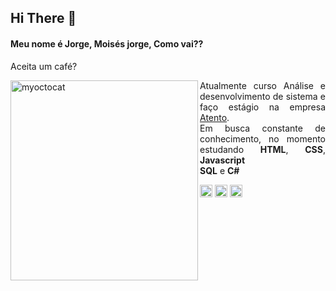 <!--**moisesjlima/moisesjlima** is a ✨ _special_ ✨ repository because its `README.md` (this file) appears on your GitHub profile. -->
## Hi There 👋

<h4 align="left">Meu nome é Jorge, Moisés jorge, Como vai??</h4>
<p>Aceita um café?</p>
<img src="https://user-images.githubusercontent.com/70588329/116762302-5cda7d00-a9f0-11eb-8d9f-101e4e6616d1.png" width="300px" height="320px" align="left" alt="myoctocat">
<p align="justify"> 
  Atualmente curso Análise e desenvolvimento de sistema e faço estágio na empresa <a href="https://atento.com/pb/">Atento</a>. <br>
  Em busca constante de conhecimento, no momento estudando <strong>HTML</strong>, <strong>CSS</strong>, <strong>Javascript</strong><br>
  <strong>SQL</strong> e <strong>C#</strong>
</p>

<p>
<a href="https://www.linkedin.com/in/mois%C3%A9s-jorge-costa-lima-01581a17b/" target="_blank"><img align="center" src="https://cdn.jsdelivr.net/npm/simple-icons@3.0.1/icons/linkedin.svg" alt="moisesjorge" height="20" width="20"/></a>
<a href="https://www.facebook.com/moises.jorge.7/" target="_blank"><img align="center" src="https://cdn.jsdelivr.net/npm/simple-icons@3.0.1/icons/facebook.svg" alt="moisesjorge" height="20" width="20" /></a>
<a href="https://www.instagram.com/moises_jorgecl/" target="_blank"><img align="center" src="https://cdn.jsdelivr.net/npm/simple-icons@3.0.1/icons/instagram.svg" alt="moisesjorge" height="20" width="20" /></a>
</p>
